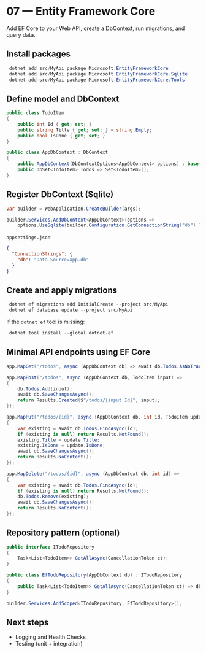 # 07 — Entity Framework Core

Add EF Core to your Web API, create a DbContext, run migrations, and query data.

## Install packages
```powershell
 dotnet add src/MyApi package Microsoft.EntityFrameworkCore
 dotnet add src/MyApi package Microsoft.EntityFrameworkCore.Sqlite
 dotnet add src/MyApi package Microsoft.EntityFrameworkCore.Tools
```

## Define model and DbContext
```csharp
public class TodoItem
{
    public int Id { get; set; }
    public string Title { get; set; } = string.Empty;
    public bool IsDone { get; set; }
}

public class AppDbContext : DbContext
{
    public AppDbContext(DbContextOptions<AppDbContext> options) : base(options) { }
    public DbSet<TodoItem> Todos => Set<TodoItem>();
}
```

## Register DbContext (Sqlite)
```csharp
var builder = WebApplication.CreateBuilder(args);

builder.Services.AddDbContext<AppDbContext>(options =>
    options.UseSqlite(builder.Configuration.GetConnectionString("db") ?? "Data Source=app.db"));
```

`appsettings.json`:
```json
{
  "ConnectionStrings": {
    "db": "Data Source=app.db"
  }
}
```

## Create and apply migrations
```powershell
 dotnet ef migrations add InitialCreate --project src/MyApi
 dotnet ef database update --project src/MyApi
```

If the `dotnet ef` tool is missing:
```powershell
 dotnet tool install --global dotnet-ef
```

## Minimal API endpoints using EF Core
```csharp
app.MapGet("/todos", async (AppDbContext db) => await db.Todos.AsNoTracking().ToListAsync());

app.MapPost("/todos", async (AppDbContext db, TodoItem input) =>
{
    db.Todos.Add(input);
    await db.SaveChangesAsync();
    return Results.Created($"/todos/{input.Id}", input);
});

app.MapPut("/todos/{id}", async (AppDbContext db, int id, TodoItem update) =>
{
    var existing = await db.Todos.FindAsync(id);
    if (existing is null) return Results.NotFound();
    existing.Title = update.Title;
    existing.IsDone = update.IsDone;
    await db.SaveChangesAsync();
    return Results.NoContent();
});

app.MapDelete("/todos/{id}", async (AppDbContext db, int id) =>
{
    var existing = await db.Todos.FindAsync(id);
    if (existing is null) return Results.NotFound();
    db.Todos.Remove(existing);
    await db.SaveChangesAsync();
    return Results.NoContent();
});
```

## Repository pattern (optional)
```csharp
public interface ITodoRepository
{
    Task<List<TodoItem>> GetAllAsync(CancellationToken ct);
}

public class EfTodoRepository(AppDbContext db) : ITodoRepository
{
    public Task<List<TodoItem>> GetAllAsync(CancellationToken ct) => db.Todos.AsNoTracking().ToListAsync(ct);
}

builder.Services.AddScoped<ITodoRepository, EfTodoRepository>();
```

## Next steps
- Logging and Health Checks
- Testing (unit + integration)

